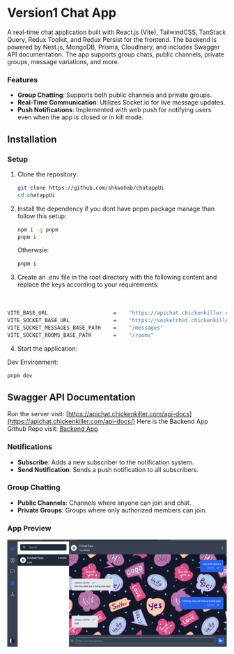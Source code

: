# Version1 Chat App

A real-time chat application built with React.js (Vite), TailwindCSS, TanStack Query, Redux Toolkit, and Redux Persist for the frontend. The backend is powered by Nest.js, MongoDB, Prisma, Cloudinary, and includes Swagger API documentation. The app supports group chats, public channels, private groups, message variations, and more.


### Features

- **Group Chatting**: Supports both public channels and private groups.
- **Real-Time Communication**: Utilizes Socket.io for live message updates.
- **Push Notifications**: Implemented with web push for notifying users even when the app is closed or in kill mode.

## Installation

### Setup

1. Clone the repository:

   ```bash
   git clone https://github.com/shkwahab/chatappUi
   cd chatappUi
   ```
2. Install the dependency if you dont have pnpm package manage than follow this setup:

    ```bash
    npm i -g pnpm
    pnpm i
    ```   
   Otherwsie:
   ```bash
   pnpm i
   ```
3. Create an .env file in the root directory with the following content and replace the keys according to your requirements:
```bash


VITE_BASE_URL                     =    "https://apichat.chickenkiller.com"
VITE_SOCKET_BASE_URL              =    "https://socketchat.chickenkiller.com"
VITE_SOCKET_MESSAGES_BASE_PATH    =    "/messages"
VITE_SOCKET_ROOMS_BASE_PATH       =    "/rooms"

```

4. Start the application:

Dev Environment:

```bash
pnpm dev
```


## Swagger API Documentation

Run the server visit: [https://apichat.chickenkiller.com/api-docs](https://apichat.chickenkiller.com/api-docs/)
Here is the Backend App Github Repo visit: [Backend App](https://github.com/shkwahab/chatappbackendnestjs)

### Notifications

- **Subscribe**: Adds a new subscriber to the notification system.
- **Send Notification**: Sends a push notification to all subscribers.

### Group Chatting

- **Public Channels**: Channels where anyone can join and chat.
- **Private Groups**: Groups where only authorized members can join.


### App Preview

<img src="/public//assets/preview.png">